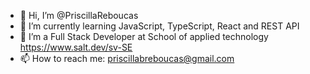 - 👋 Hi, I’m @PriscillaReboucas
- 🌱 I’m currently learning JavaScript, TypeScript, React and REST API
- 💞️ I’m a Full Stack Developer at School of applied technology <Salt/> https://www.salt.dev/sv-SE
- 📫 How to reach me: priscillabreboucas@gmail.com

<!---
PriscillaReboucas/PriscillaReboucas is a ✨ special ✨ repository because its `README.md` (this file) appears on your GitHub profile.
You can click the Preview link to take a look at your changes.
--->
